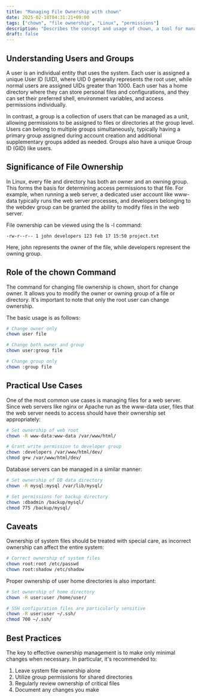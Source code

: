 ```yaml
---
title: "Managing File Ownership with chown"
date: 2025-02-18T04:31:21+09:00
tags: ["chown", "file ownership", "Linux", "permissions"]
description: "Describes the concept and usage of chown, a tool for managing file ownership in Linux."
draft: false
---
```


## Understanding Users and Groups

A user is an individual entity that uses the system. Each user is assigned a unique User ID (UID), where UID 0 generally represents the root user, while normal users are assigned UIDs greater than 1000. Each user has a home directory where they can store personal files and configurations, and they can set their preferred shell, environment variables, and access permissions individually.

In contrast, a group is a collection of users that can be managed as a unit, allowing permissions to be assigned to files or directories at the group level. Users can belong to multiple groups simultaneously, typically having a primary group assigned during account creation and additional supplementary groups added as needed. Groups also have a unique Group ID (GID) like users.

## Significance of File Ownership

In Linux, every file and directory has both an owner and an owning group. This forms the basis for determining access permissions to that file. For example, when running a web server, a dedicated user account like www-data typically runs the web server processes, and developers belonging to the webdev group can be granted the ability to modify files in the web server.

File ownership can be viewed using the ls -l command:

```
-rw-r--r-- 1 john developers 123 Feb 17 15:50 project.txt
```

Here, john represents the owner of the file, while developers represent the owning group.

## Role of the chown Command

The command for changing file ownership is chown, short for change owner. It allows you to modify the owner or owning group of a file or directory. It's important to note that only the root user can change ownership.

The basic usage is as follows:

```bash
# Change owner only
chown user file

# Change both owner and group
chown user:group file

# Change group only
chown :group file
```

## Practical Use Cases

One of the most common use cases is managing files for a web server. Since web servers like nginx or Apache run as the www-data user, files that the web server needs to access should have their ownership set appropriately:

```bash
# Set ownership of web root
chown -R www-data:www-data /var/www/html/

# Grant write permission to developer group
chown :developers /var/www/html/dev/
chmod g+w /var/www/html/dev/
```

Database servers can be managed in a similar manner:

```bash
# Set ownership of DB data directory
chown -R mysql:mysql /var/lib/mysql/

# Set permissions for backup directory
chown :dbadmin /backup/mysql/
chmod 775 /backup/mysql/
```

## Caveats

Ownership of system files should be treated with special care, as incorrect ownership can affect the entire system:

```bash
# Correct ownership of system files
chown root:root /etc/passwd
chown root:shadow /etc/shadow
```

Proper ownership of user home directories is also important:

```bash
# Set ownership of home directory
chown -R user:user /home/user/

# SSH configuration files are particularly sensitive
chown -R user:user ~/.ssh/
chmod 700 ~/.ssh/
```

## Best Practices

The key to effective ownership management is to make only minimal changes when necessary. In particular, it's recommended to:

1. Leave system file ownership alone
2. Utilize group permissions for shared directories
3. Regularly review ownership of critical files
4. Document any changes you make
